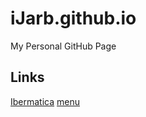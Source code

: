 # iJarb.github.io
My Personal GitHub Page

## Links
[Ibermatica](./docs/ibermatica.md)
[menu](https://github.com/iJarb/vanilla-js-responsive-menu/blob/master/index.html)
